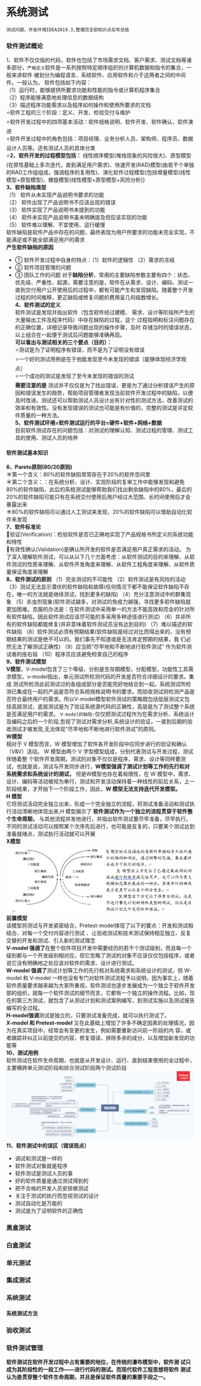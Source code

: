 # 系统测试
`测试问题，开发环境IDEA2019.3,整理完全部知识点后写总结` <br>
### 软件测试概论
1、软件不仅仅指的代码，软件也包括了市场需求文档、客户需求、测试文档等诸多部分，`严格定义`软件是一系列按照特定顺序组织的计算机数据和指令的集合，一般来讲软件 被划分为编程语言、系统软件、应用软件和介于这两者之间的中间件。一般认为， 软件包括如下内容：<br>
（1）运行时，能够提供所要求功能和性能的指令或计算机程序集合<br>
（2）程序能够满意地处理信息的数据结构 <br>
（3）描述程序功能需求以及程序如何操作和使用所要求的文档 <br>
⭐软件工程的三个阶段：定义、开发、检验交付与维护<br>
⭐软件开发过程中的四项基本活动：软件规格说明、软件开发、软件确认、软件演进<br>
⭐软件开发过程中的角色包括：项目经理、业务分析人员、架构师、程序员、数据设计人员等。还有测试人员的具体分类<br>
⭐**2、软件开发的过程模型包括：** 线性顺序模型(堆栈现象的风险很大)、原型模型(在原性基础上多次迭代，直到满足用户需求)、快速开发(RAD)模型(由若干个单独的RAD工作组组成，强调程序的复用性)、演化软件过程模型{包括增量模型(线性模型+原型模型)、螺旋模型(线性模型+原型模型+风险分析)}<br>
**3、软件缺陷类型**<br>
（1） 软件从未实现产品说明书要求的功能<br>
（2） 软件出现了产品说明书不应该出现的错误<br> 
（3） 软件实现了产品说明书未提到的功能 <br>
（4） 软件未实现产品说明书虽未明确提及但应该实现的功能 <br>
（5） 软件难以理解、不宜使用、运行缓慢<br>
软件缺陷是软件产品中存在的问题，最终表现为用户所要求的功能未完全实现，不能满足或不能全部满足用户的需求<br>
**产生软件缺陷的原因** <br>
- ① 软件开发过程中自身的特点：（1）软件的逻辑性 （2）需求的冻结 
- ②  软件项目管理的问题
- ③  团队工作的问题 
对于**缺陷分析**，常用的主要缺陷参数主要有四个：状态、优先级、严重性、起源，需要注意的是，软件在从需求、设计、编码、测试一直到交付用户公开使用后的过程中，都有可能产生和发现缺陷。随着整个开发过程的时间推移，更正缺陷或修复问题的费用呈几何级数增长。<br>
**4、软件测试的定义**<br>
软件测试是发现并指出软件（包含软件经过建模、 需求、设计等阶段所产生的大量输出工件及程序代码）中存在缺陷的过程，这个 过程指明和标注问题存在的正确位置，详细记录导致问题出现的操作步骤，及时 存储当时的错误状态，以上组合在一起便于测试后问题能够准确再现。 <br>
**可以看出与测试相关的三个要点（目的）：**<br>
⭐测试是为了证明程序有错误，而不是为了证明没有错误<br>
⭐一个好的测试用例是在于他能发现至今未发现的错误（能够体现经济学观点）<br>
⭐一个成功的测试是发现了至今未发现的错误的测试<br>
**需要注意的是** 测试并不仅仅是为了找出错误，更是为了通过分析错误产生的原因和错误发生的趋势，帮助项目管理者发现当前软件开发过程中的缺陷，以便及时改进。测试还可以帮助测试人员设计出有针对性的测试方法，改善测试的效率和有效性。没有发现错误的测试也可能是有价值的，完整的测试是评定软件质量的一种方法。 <br>
**5、软件测试环境=软件测试运行的平台=硬件+软件+网络+数据**<br>
目前软件测试存在的问题包括：对测试的理解认知、测试过程的管理、测试工具的使用、测试人员的培养<br>
#### 软件测试基本知识
**6、Pareto原则(80/20原则)**<br>
☀第一个含义：80%的软件缺陷常常存在于20%的软件空间里<br>
☀第二个含义：：在系统分析、设计、实现阶段的复审工作中能够发现和避免80%的软件缺陷，此后的系统测试能够帮助我们找出剩余缺陷中的80%，最后的20%的软件缺陷可能只有在系统交付使用后用户经过大范围、长时间使用后才会暴露出来<br>
☀80%的软件缺陷可以通过人工测试来发现，20%的软件缺陷可以借助自动化软件来发现<br>
**7、软件标准论**<br>
🌙验证(Verification)：检验软件是否已正确地实现了产品规格书所定义的系统功能和特性<br>
🌙有效性确认(Validation)是确认所开发的软件是否满足用户真正需求的活动。 为了深入理解软件测试，可以从以下几个方面考虑：从软件测试的目的来理解、从软件测试的性质来理解、从软件开发角度来理解、从软件工程角度来理解、从软件质量保证角度来理解<br>
**8、软件测试的原则** （1）完全测试的不可能性   （2）软件测试是有风险的活动  （3）测试无法显示潜伏的软件缺陷和故障(任何情况下都不能保证软件缺陷不存在，唯一的方法就是继续测试，找到更多的缺陷)   （4）充分注意测试中的群集现象  （5）杀虫剂现象(软件测试越多，对测试的免疫力越强，寻找更多软件缺陷就更加困难。克服的办法是：在软件测试中采用单一的方法不能高效和完全的针对所有软件缺陷，因此软件测试应该尽可能的多采用多种途径进行测试)   （6）并非所有的软件缺陷都能修复(并非意味着软件测试员没有达到目的)   （7）难以描述的软件缺陷    （8）软件测试必须有预期结果(软件缺陷是经过对比而得出来的，没有预期结果的测试是绝不可以的。我们事先不知道或是无法肯定预期的结果，我 们必然无法了解测试正确性)   （9）应当把“尽早地和不断地进行软件测试” 作为软件测试者的座右铭  （10）程序员应该避免检查自己的程序 <br>
**9、软件测试模型**<br>
**V模型**，V-model包含了三个等级，分别是生存期模型，分配模型，功能性工具需求模型，v-model指出，单元测试所检测代码的开发是否符合详细设计的要求。集成 测试所检测此前测试过的各组成部分是否能完好地结合到一起。系统测试所检测已集成在一起的产品是否符合系统规格说明书的要求。而验收测试则检测产品是否符合最终用户的需求。所以V-model模型软件测试的策略既包括低层测试又包括高层测试，底层测试是为了验证系统源代码的正确性，高层是为了测试整个系统是否满足用户的需求。 `V-model的缺陷:`仅仅把测试过程作为在需求分析、系统设计及编码之后的一个阶段,忽视了测试对需求分析,系统设计的验证，一直到后期的验收测试才被发现,无法体现“尽早地和不断地进行软件测试”的原则。  <br>
**W模型**<br>
相对于 V 模型而言，W 模型增加了软件各开发阶段中应同步进行的验证和确认（V&V）活动。 W 模型由两个 V 字型模型组成，分别代表测试与开发过程，测试伴随着整 个软件开发周期，测试的对象不仅仅是程序，需求、设计等同样要测试，也就是说，测试与开发同步进行，**W模型强调了测试计划等工作的先行和对系统需求和系统设计的测试，** 但是W模型也存在着局限性，在 W 模型中，需求、设计、编码等活动被视为串行，测试和开发活动保持着一种线性的前后关系，上一阶段结束，才开始下一个阶段工作，因此，**W 模型无法支持迭代开发模型。**<br>
**H 模型**<br>
它将测试活动完全独立出来，形成一个完全独立的流程，将测试准备活动和测试执行活动清晰地体现出来,H 模型揭示了 **软件测试作为一个独立的流程贯穿于软件整个生命周期，** 与其他流程并发地进行，并指出软件测试要尽早准备，尽早执行。不同的测试活动可以按照某个次序先后进行，也可能是反复的，只要某个测试达到准备就绪点，测试执行活动就可以开展<br>
**X模型**<br>
![](https://github.com/yangxcc/SystemTest/blob/master/image/Xmodel.jpg)<br>
**前置模型**<br>
该模型将测试与开发紧密结合，Pretest-model体现了以下的要点：开发和测试相结合、对每一个交付内容进行测试 、让验收测试和技术测试保持相互独立、反复交替的开发和测试、引入新的测试理念<br>
**V-model 强调了**在整个软件项目开发中需要经历的若干个测试级别，而且每一个级别都与一个开发级别相对应，但它忽略了测试的对象不应该仅仅包括程序，或者说它没有明确地之处应该对软件的需求、设计进行测试。 <br>
**W-model 强调了**测试计划等工作的先行核对系统需求和系统设计的测试，但 W-model 和 V-model 一样也没有专门对软件测试流程予以说明，因为事实上，随着软件质量要求越来越为大家所重视，软件测试也逐步发展成为一个独立于软件开发部的组织，就每一个软件测试的细节而言，它都有一个独立的操作流程。比如，现在的第三方测试，就包含了从测试计划和测试案例编写，到测试实施以及测试报告编写的全过程。 <br>
**H-model强调**测试是独立的，只要测试准备完成，就可以执行测试了。 <br>
**X-model 和 Pretest-model** 又在此基础上增加了许多不确定因素的处理情况，因为在真实项目中，经常会有变更的发生，例如需要重新访问前一阶段的内 容，或者跟踪并纠正以前提交的内容，修复错误，排除多余的成分，以及增加新发现的功能等 <br>
**10、测试用例**<br>
软件测试在软件生命周期，也就是从开发设计、运行、直到结束使用的全过程中， 主要横跨单元测试阶段和综合测试阶段两个测试阶段<br>
![](https://github.com/yangxcc/SystemTest/blob/master/image/Test_Case.png)<br>
**11、软件测试中的误区（错误观点）**<br>
- 调试和测试是一样的
- 软件测试对象就是程序
- 软件测试是测试人员的事
- 好的软件质量是通过测试得到的
- 把不合格的开发人员安排做测试
- 关注于测试的执行而忽视测试的设计
- 测试自动化是万能的
- 测试是为了证明软件的正确性

### 黑盒测试
### 白盒测试
### 单元测试
### 集成测试
### 系统测试
#### 系统测试方法
### 验收测试
### 软件测试管理




**软件测试在软件开发过程中占有重要的地位，在传统的瀑布模型中，软件测 试只成为其阶段性的一段工作——进行代码的测试。而现代软件工程思想将软件 测试认为是贯穿整个软件生命周期，并且是保证软件质量的重要手段之一。**

